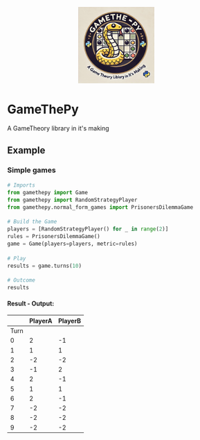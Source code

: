 <p align="center">
    <picture align="center">
      <img alt="GameThePy fancy logo" src=".img%2Flogo2_small.png" width=35% >
    </picture>
</p>

GameThePy
===============
 A GameTheory library in it's making


## Example

### Simple games

```python
# Imports 
from gamethepy import Game
from gamethepy import RandomStrategyPlayer
from gamethepy.normal_form_games import PrisonersDilemmaGame

# Build the Game
players = [RandomStrategyPlayer() for _ in range(2)]
rules = PrisonersDilemmaGame()
game = Game(players=players, metric=rules)

# Play
results = game.turns(10)

# Outcome
results
```

#### Result - Output:

|      | PlayerA  | PlayerB  |
|------|----------|----------|
| Turn |          |          |
| 0    | 2        | -1       |
| 1    | 1        | 1        |
| 2    | -2       | -2       |
| 3    | -1       | 2        |
| 4    | 2        | -1       |
| 5    | 1        | 1        |
| 6    | 2        | -1       |
| 7    | -2       | -2       |
| 8    | -2       | -2       |
| 9    | -2       | -2       |